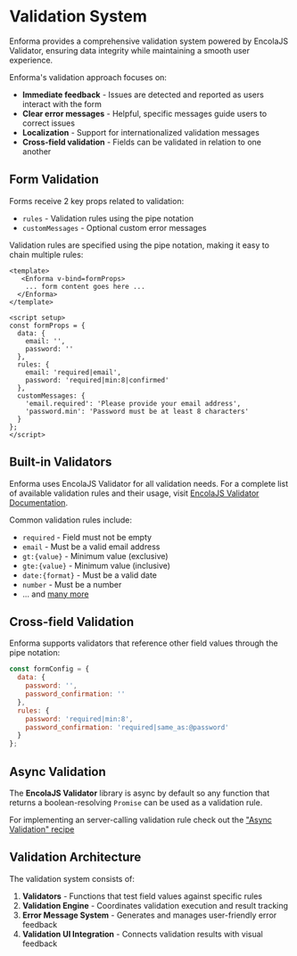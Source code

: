 # Validation System

Enforma provides a comprehensive validation system powered by EncolaJS Validator, ensuring data integrity while maintaining a smooth user experience.

Enforma's validation approach focuses on:

- **Immediate feedback** - Issues are detected and reported as users interact with the form
- **Clear error messages** - Helpful, specific messages guide users to correct issues
- **Localization** - Support for internationalized validation messages
- **Cross-field validation** - Fields can be validated in relation to one another

## Form Validation

Forms receive 2 key props related to validation:

- `rules` - Validation rules using the pipe notation
- `customMessages` - Optional custom error messages

Validation rules are specified using the pipe notation, making it easy to chain multiple rules:

```vue
<template>
   <Enforma v-bind=formProps>
    ... form content goes here ...
  </Enforma>
</template>

<script setup>
const formProps = {
  data: {
    email: '',
    password: ''
  },
  rules: {
    email: 'required|email',
    password: 'required|min:8|confirmed'
  },
  customMessages: {
    'email.required': 'Please provide your email address',
    'password.min': 'Password must be at least 8 characters'
  }
};
</script>
```

## Built-in Validators

Enforma uses EncolaJS Validator for all validation needs. For a complete list of available validation rules and their usage, visit [EncolaJS Validator Documentation](https://encolajs.com/validator/).

Common validation rules include:

- `required` - Field must not be empty
- `email` - Must be a valid email address
- `gt:{value}` - Minimum value (exclusive)
- `gte:{value}` - Minimum value (inclusive)
- `date:{format}` - Must be a valid date
- `number` - Must be a number
- ... and [many more](https://encolajs.com/validator/guide/validation-rules.html)

## Cross-field Validation

Enforma supports validators that reference other field values through the pipe notation:

```js
const formConfig = {
  data: {
    password: '',
    password_confirmation: ''
  },
  rules: {
    password: 'required|min:8',
    password_confirmation: 'required|same_as:@password'
  }
};
```

## Async Validation

The **EncolaJS Validator** library is async by default so any function that returns a boolean-resolving `Promise` can be used as a validation rule.

For implementing an server-calling validation rule check out the ["Async Validation" recipe](/recipes/async-validation.md)

## Validation Architecture

The validation system consists of:

1. **Validators** - Functions that test field values against specific rules
2. **Validation Engine** - Coordinates validation execution and result tracking
3. **Error Message System** - Generates and manages user-friendly error feedback
4. **Validation UI Integration** - Connects validation results with visual feedback